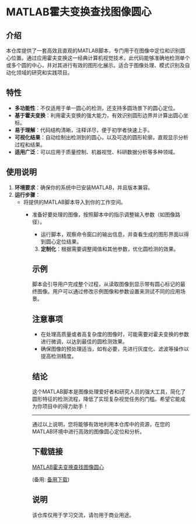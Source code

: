 # MATLAB霍夫变换查找图像圆心

## 介绍

本仓库提供了一套高效且直观的MATLAB脚本，专门用于在图像中定位和识别圆心位置。通过应用霍夫变换这一经典计算机视觉技术，此代码能够准确地检测单个或多个圆的中心，并对其进行有效的图形化展示。适合于图像处理、模式识别及自动化领域的研究和实践项目。

## 特性

- **多功能性**：不仅适用于单一圆心的检测，还支持多圆场景下的圆心定位。
- **基于霍夫变换**：利用霍夫变换的强大能力，有效识别圆形边界并计算出圆心坐标。
- **易于理解**：代码结构清晰，注释详尽，便于初学者快速上手。
- **可视化结果**：自动绘制出检测到的圆心，以及可选的圆形轮廓，直观显示分析过程和结果。
- **适用广泛**：可以应用于质量控制、机器视觉、科研数据分析等多种领域。

## 使用说明

1. **环境要求**：确保你的系统中已安装MATLAB，并且版本兼容。
2. **运行步骤**：
   - 将提供的MATLAB脚本导入到你的工作空间。
      - 准备好要处理的图像，按照脚本中的指示调整输入参数（如图像路径）。
         - 运行脚本，观察命令窗口的输出信息，并查看生成的图形界面以得到圆心定位结果。
         3. **定制化**：根据需要调整阈值和其他参数，优化圆检测的效果。

         ## 示例

         脚本会引导用户完成整个过程，从读取图像到显示带有圆心标记的最终图像。用户可以通过修改示例图像和参数设置来测试不同的应用场景。

         ## 注意事项

         - 在处理高质量或者高复杂度的图像时，可能需要对霍夫变换的参数进行微调，以达到最佳的圆检测效果。
         - 确保图像的预处理适当，如有必要，先进行灰度化、滤波等操作以提高检测精度。

         ## 结论

         这个MATLAB脚本是图像处理爱好者和研究人员的强大工具，简化了圆形特征的检测流程，降低了实现复杂视觉任务的门槛。希望它能成为你项目中的得力助手！

         ---

         通过以上说明，您将能够有效地利用本仓库中的资源，在您的MATLAB环境中进行高效的图像圆心定位和分析。

         ## 下载链接
         [MATLAB霍夫变换查找图像圆心](https://pan.quark.cn/s/90c46fb87157) 

         (备用: [备用下载](https://pan.baidu.com/s/1VOcR78jifh73mMs5x05Lcw?pwd=1234))

         ## 说明

         该仓库仅用于学习交流，请勿用于商业用途。
